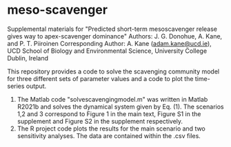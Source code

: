 # meso-scavenger

Supplemental materials for "Predicted short-term mesoscavenger release gives way to apex-scavenger dominance"
Authors: J. G. Donohue, A. Kane, and P. T. Piiroinen
Corresponding Author: A. Kane (adam.kane@ucd.ie), UCD School of Biology and Environmental Science, University College Dublin, Ireland

This repository provides a code to solve the scavenging community model for three different sets of parameter values and a code to plot the time-series output.

1. The Matlab code "solvescavengingmodel.m" was written in Matlab R2021b and solves the dynamical system given by Eq. (1). The scenarios 1,2 and 3 correspond to Figure 1 in the main text, Figure S1 in the supplement and Figure S2 in the supplement respectively.
2. The R project code plots the results for the main scenario and two sensitivity analyses. The data are contained within the .csv files. 
